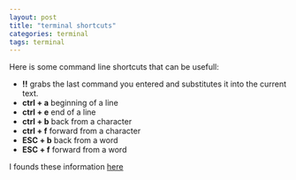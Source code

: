 ```yaml
---
layout: post
title: "terminal shortcuts"
categories: terminal
tags: terminal
---
```


Here is some command line shortcuts that can be usefull: 

* **!!** grabs the last command you entered and substitutes it into the current text. 
* **ctrl + a** beginning of a line
* **ctrl + e** end of a line
* **ctrl + b** back from a character
* **ctrl + f** forward from a character
* **ESC + b** back from a word
* **ESC + f** forward from a word

I founds these information [here](http://quickleft.com/blog/command-line-tutorials-tips-tricks)